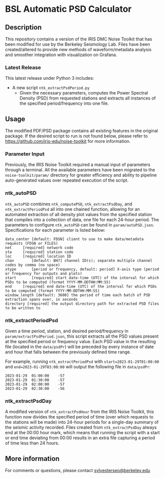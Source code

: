 # BSL Automatic PSD Calculator

## Description

This repository contains a version of the IRIS DMC Noise Toolkit that has been modified for use by the Berkeley Seismology Lab. Files have been created/altered to provide new methods of waveform/metadata analysis and smoother integration with visualization on Grafana.

### Latest Release
This latest release under Python 3 includes:
- A new script `ntk_extractPsdPeriod.py`
  - Given the necessary parameters, computes the Power Spectral Density (PSD) from requested stations and extracts all instances of the specified period/frequency into one file.

## Usage

The modified PDF/PSD package contains all existing features in the original package. If the desired script to run is not found below, please refer to https://github.com/iris-edu/noise-toolkit for more information.

### Parameter Input

Previously, the IRIS Noise Toolkit required a manual input of parameters through a terminal. All the available parameters have been migrated to the `noise-toolkit/param/` directory for greater efficiency and ability to pipeline auto-generated values over repeated execution of the script.

### ntk_autoPSD

`ntk_autoPSD` combines `ntk_computePSD`, `ntk_extractPsdDay`, and `ntk_extractPeriodPsd` all into one chained function, allowing for an automated extraction of all density plot values from the specified station that compiles into a collection of data, one file for each 24-hour period. The parameters to configure `ntk_autoPSD` can be found in `param/autoPSD.json`. Specifications for each parameter is listed below:

```
data_center	[default: FDSN] client to use to make data/metadata requests (FDSN or FILES) 
net		[required] network code
sta		[required] station code
loc		[required] location ID
chan		[default: BH?] channel ID(s); separate multiple channel codes by comma (no space)
xtype		[period or frequency, default: period] X-axis type (period or frequency for outputs and plots)
start		[required] start date-time (UTC) of the interval for which PSDs to be computed (format YYYY-MM-DDTHH:MM:SS)
end		[required] end date-time (UTC) of the interval for which PSDs to be computed (format YYYY-MM-DDTHH:MM:SS)
window_length [default: 3600] the period of time each batch of PSD extraction spans over, in seconds
directory [required] the output directory path for extracted PSD files to be written to
```

### ntk_extractPeriodPsd
Given a time period, station, and desired period/frequency in `param/extractPsdPeriod.json`, this script extracts all the PSD values present at the specified period or frequency value. Each PSD value in the resulting file (located in the `data/psdPr`) will be preceded by every instance of date and hour that falls between the previously defined time range.  
  
For example, running `ntk_extractPeriodPsd` with `start=2023-01-29T01:00:00` and `end=2023-01-29T03:00:00` will output the following file in `data/psdPr`:
```
2023-01-29  01:00:00    -57
2023-01-29  01:30:00    -57
2023-01-29  02:00:00    -57
2023-01-29  02:30:00    -56
```

### ntk_extractPsdDay
A modified version of `ntk_extractPsdHour` from the IRIS Noise Toolkit, this function now divides the specified period of time (over which requests to the stations will be made) into 24-hour periods for a single-day summary of the seismic activity recorded. Files created from `ntk_extractPsdDay` always end at the 00:00 hour mark, which means that running the script with a start or end time deviating from 00:00 results in an extra file capturing a period of time less than 24 hours.


## More information

For comments or questions, please contact sylvesterseo@berkeley.edu
